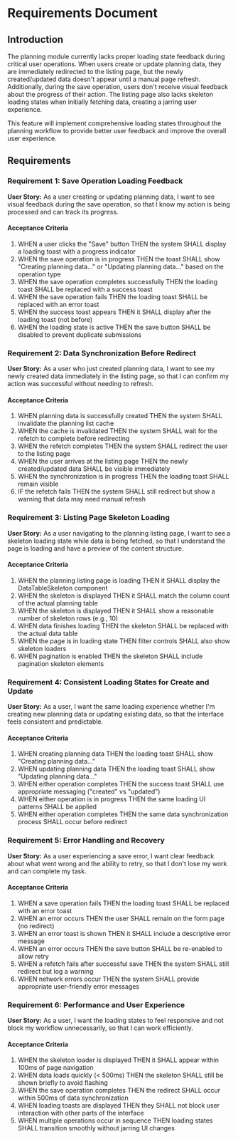 # Requirements Document

## Introduction

The planning module currently lacks proper loading state feedback during critical user operations. When users create or update planning data, they are immediately redirected to the listing page, but the newly created/updated data doesn't appear until a manual page refresh. Additionally, during the save operation, users don't receive visual feedback about the progress of their action. The listing page also lacks skeleton loading states when initially fetching data, creating a jarring user experience.

This feature will implement comprehensive loading states throughout the planning workflow to provide better user feedback and improve the overall user experience.

## Requirements

### Requirement 1: Save Operation Loading Feedback

**User Story:** As a user creating or updating planning data, I want to see visual feedback during the save operation, so that I know my action is being processed and can track its progress.

#### Acceptance Criteria

1. WHEN a user clicks the "Save" button THEN the system SHALL display a loading toast with a progress indicator
2. WHEN the save operation is in progress THEN the toast SHALL show "Creating planning data..." or "Updating planning data..." based on the operation type
3. WHEN the save operation completes successfully THEN the loading toast SHALL be replaced with a success toast
4. WHEN the save operation fails THEN the loading toast SHALL be replaced with an error toast
5. WHEN the success toast appears THEN it SHALL display after the loading toast (not before)
6. WHEN the loading state is active THEN the save button SHALL be disabled to prevent duplicate submissions

### Requirement 2: Data Synchronization Before Redirect

**User Story:** As a user who just created planning data, I want to see my newly created data immediately in the listing page, so that I can confirm my action was successful without needing to refresh.

#### Acceptance Criteria

1. WHEN planning data is successfully created THEN the system SHALL invalidate the planning list cache
2. WHEN the cache is invalidated THEN the system SHALL wait for the refetch to complete before redirecting
3. WHEN the refetch completes THEN the system SHALL redirect the user to the listing page
4. WHEN the user arrives at the listing page THEN the newly created/updated data SHALL be visible immediately
5. WHEN the synchronization is in progress THEN the loading toast SHALL remain visible
6. IF the refetch fails THEN the system SHALL still redirect but show a warning that data may need manual refresh

### Requirement 3: Listing Page Skeleton Loading

**User Story:** As a user navigating to the planning listing page, I want to see a skeleton loading state while data is being fetched, so that I understand the page is loading and have a preview of the content structure.

#### Acceptance Criteria

1. WHEN the planning listing page is loading THEN it SHALL display the DataTableSkeleton component
2. WHEN the skeleton is displayed THEN it SHALL match the column count of the actual planning table
3. WHEN the skeleton is displayed THEN it SHALL show a reasonable number of skeleton rows (e.g., 10)
4. WHEN data finishes loading THEN the skeleton SHALL be replaced with the actual data table
5. WHEN the page is in loading state THEN filter controls SHALL also show skeleton loaders
6. WHEN pagination is enabled THEN the skeleton SHALL include pagination skeleton elements

### Requirement 4: Consistent Loading States for Create and Update

**User Story:** As a user, I want the same loading experience whether I'm creating new planning data or updating existing data, so that the interface feels consistent and predictable.

#### Acceptance Criteria

1. WHEN creating planning data THEN the loading toast SHALL show "Creating planning data..."
2. WHEN updating planning data THEN the loading toast SHALL show "Updating planning data..."
3. WHEN either operation completes THEN the success toast SHALL use appropriate messaging ("created" vs "updated")
4. WHEN either operation is in progress THEN the same loading UI patterns SHALL be applied
5. WHEN either operation completes THEN the same data synchronization process SHALL occur before redirect

### Requirement 5: Error Handling and Recovery

**User Story:** As a user experiencing a save error, I want clear feedback about what went wrong and the ability to retry, so that I don't lose my work and can complete my task.

#### Acceptance Criteria

1. WHEN a save operation fails THEN the loading toast SHALL be replaced with an error toast
2. WHEN an error occurs THEN the user SHALL remain on the form page (no redirect)
3. WHEN an error toast is shown THEN it SHALL include a descriptive error message
4. WHEN an error occurs THEN the save button SHALL be re-enabled to allow retry
5. WHEN a refetch fails after successful save THEN the system SHALL still redirect but log a warning
6. WHEN network errors occur THEN the system SHALL provide appropriate user-friendly error messages

### Requirement 6: Performance and User Experience

**User Story:** As a user, I want the loading states to feel responsive and not block my workflow unnecessarily, so that I can work efficiently.

#### Acceptance Criteria

1. WHEN the skeleton loader is displayed THEN it SHALL appear within 100ms of page navigation
2. WHEN data loads quickly (< 500ms) THEN the skeleton SHALL still be shown briefly to avoid flashing
3. WHEN the save operation completes THEN the redirect SHALL occur within 500ms of data synchronization
4. WHEN loading toasts are displayed THEN they SHALL not block user interaction with other parts of the interface
5. WHEN multiple operations occur in sequence THEN loading states SHALL transition smoothly without jarring UI changes
